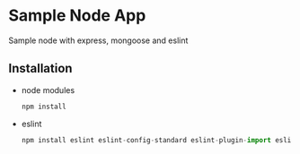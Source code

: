 # Sample Node App

Sample node with express, mongoose and eslint

## Installation

- node modules
  ```javascript
  npm install
  ```
- eslint
  ```javascript
  npm install eslint eslint-config-standard eslint-plugin-import eslint-plugin-node eslint-plugin-promise eslint-plugin-standard --save-dev
  ```
